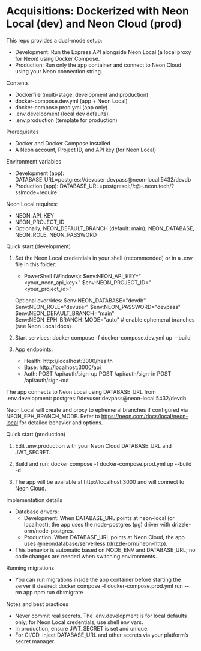 # Acquisitions: Dockerized with Neon Local (dev) and Neon Cloud (prod)

This repo provides a dual-mode setup:
- Development: Run the Express API alongside Neon Local (a local proxy for Neon) using Docker Compose.
- Production: Run only the app container and connect to Neon Cloud using your Neon connection string.

Contents
- Dockerfile (multi-stage: development and production)
- docker-compose.dev.yml (app + Neon Local)
- docker-compose.prod.yml (app only)
- .env.development (local dev defaults)
- .env.production (template for production)

Prerequisites
- Docker and Docker Compose installed
- A Neon account, Project ID, and API key (for Neon Local)

Environment variables
- Development (app): DATABASE_URL=postgres://devuser:devpass@neon-local:5432/devdb
- Production (app): DATABASE_URL=postgresql://<user>:<password>@<your-project>-<endpoint>.neon.tech/<dbname>?sslmode=require

Neon Local requires:
- NEON_API_KEY
- NEON_PROJECT_ID
- Optionally, NEON_DEFAULT_BRANCH (default: main), NEON_DATABASE, NEON_ROLE, NEON_PASSWORD

Quick start (development)
1) Set the Neon Local credentials in your shell (recommended) or in a .env file in this folder:
   - PowerShell (Windows):
     $env:NEON_API_KEY="<your_neon_api_key>"
     $env:NEON_PROJECT_ID="<your_project_id>"

   Optional overrides:
     $env:NEON_DATABASE="devdb"
     $env:NEON_ROLE="devuser"
     $env:NEON_PASSWORD="devpass"
     $env:NEON_DEFAULT_BRANCH="main"
     $env:NEON_EPH_BRANCH_MODE="auto"  # enable ephemeral branches (see Neon Local docs)

2) Start services:
   docker compose -f docker-compose.dev.yml up --build

3) App endpoints:
   - Health: http://localhost:3000/health
   - Base: http://localhost:3000/api
   - Auth:
     POST /api/auth/sign-up
     POST /api/auth/sign-in
     POST /api/auth/sign-out

The app connects to Neon Local using DATABASE_URL from .env.development:
  postgres://devuser:devpass@neon-local:5432/devdb

Neon Local will create and proxy to ephemeral branches if configured via NEON_EPH_BRANCH_MODE. Refer to https://neon.com/docs/local/neon-local for detailed behavior and options.

Quick start (production)
1) Edit .env.production with your Neon Cloud DATABASE_URL and JWT_SECRET.

2) Build and run:
   docker compose -f docker-compose.prod.yml up --build -d

3) The app will be available at http://localhost:3000 and will connect to Neon Cloud.

Implementation details
- Database drivers:
  - Development: When DATABASE_URL points at neon-local (or localhost), the app uses the node-postgres (pg) driver with drizzle-orm/node-postgres.
  - Production: When DATABASE_URL points at Neon Cloud, the app uses @neondatabase/serverless (drizzle-orm/neon-http).
- This behavior is automatic based on NODE_ENV and DATABASE_URL; no code changes are needed when switching environments.

Running migrations
- You can run migrations inside the app container before starting the server if desired:
  docker compose -f docker-compose.prod.yml run --rm app npm run db:migrate

Notes and best practices
- Never commit real secrets. The .env.development is for local defaults only; for Neon Local credentials, use shell env vars.
- In production, ensure JWT_SECRET is set and unique.
- For CI/CD, inject DATABASE_URL and other secrets via your platform’s secret manager.
